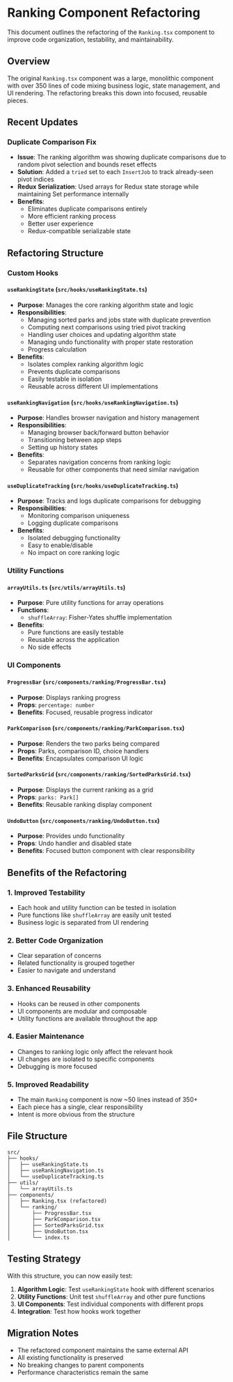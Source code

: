 # Ranking Component Refactoring

This document outlines the refactoring of the `Ranking.tsx` component to improve code organization, testability, and maintainability.

## Overview

The original `Ranking.tsx` component was a large, monolithic component with over 350 lines of code mixing business logic, state management, and UI rendering. The refactoring breaks this down into focused, reusable pieces.

## Recent Updates

### Duplicate Comparison Fix

- **Issue**: The ranking algorithm was showing duplicate comparisons due to random pivot selection and bounds reset effects
- **Solution**: Added a `tried` set to each `InsertJob` to track already-seen pivot indices
- **Redux Serialization**: Used arrays for Redux state storage while maintaining Set performance internally
- **Benefits**:
  - Eliminates duplicate comparisons entirely
  - More efficient ranking process
  - Better user experience
  - Redux-compatible serializable state

## Refactoring Structure

### Custom Hooks

#### `useRankingState` (`src/hooks/useRankingState.ts`)

- **Purpose**: Manages the core ranking algorithm state and logic
- **Responsibilities**:
  - Managing sorted parks and jobs state with duplicate prevention
  - Computing next comparisons using tried pivot tracking
  - Handling user choices and updating algorithm state
  - Managing undo functionality with proper state restoration
  - Progress calculation
- **Benefits**:
  - Isolates complex ranking algorithm logic
  - Prevents duplicate comparisons
  - Easily testable in isolation
  - Reusable across different UI implementations

#### `useRankingNavigation` (`src/hooks/useRankingNavigation.ts`)

- **Purpose**: Handles browser navigation and history management
- **Responsibilities**:
  - Managing browser back/forward button behavior
  - Transitioning between app steps
  - Setting up history states
- **Benefits**:
  - Separates navigation concerns from ranking logic
  - Reusable for other components that need similar navigation

#### `useDuplicateTracking` (`src/hooks/useDuplicateTracking.ts`)

- **Purpose**: Tracks and logs duplicate comparisons for debugging
- **Responsibilities**:
  - Monitoring comparison uniqueness
  - Logging duplicate comparisons
- **Benefits**:
  - Isolated debugging functionality
  - Easy to enable/disable
  - No impact on core ranking logic

### Utility Functions

#### `arrayUtils.ts` (`src/utils/arrayUtils.ts`)

- **Purpose**: Pure utility functions for array operations
- **Functions**:
  - `shuffleArray`: Fisher-Yates shuffle implementation
- **Benefits**:
  - Pure functions are easily testable
  - Reusable across the application
  - No side effects

### UI Components

#### `ProgressBar` (`src/components/ranking/ProgressBar.tsx`)

- **Purpose**: Displays ranking progress
- **Props**: `percentage: number`
- **Benefits**: Focused, reusable progress indicator

#### `ParkComparison` (`src/components/ranking/ParkComparison.tsx`)

- **Purpose**: Renders the two parks being compared
- **Props**: Parks, comparison ID, choice handlers
- **Benefits**: Encapsulates comparison UI logic

#### `SortedParksGrid` (`src/components/ranking/SortedParksGrid.tsx`)

- **Purpose**: Displays the current ranking as a grid
- **Props**: `parks: Park[]`
- **Benefits**: Reusable ranking display component

#### `UndoButton` (`src/components/ranking/UndoButton.tsx`)

- **Purpose**: Provides undo functionality
- **Props**: Undo handler and disabled state
- **Benefits**: Focused button component with clear responsibility

## Benefits of the Refactoring

### 1. **Improved Testability**

- Each hook and utility function can be tested in isolation
- Pure functions like `shuffleArray` are easily unit tested
- Business logic is separated from UI rendering

### 2. **Better Code Organization**

- Clear separation of concerns
- Related functionality is grouped together
- Easier to navigate and understand

### 3. **Enhanced Reusability**

- Hooks can be reused in other components
- UI components are modular and composable
- Utility functions are available throughout the app

### 4. **Easier Maintenance**

- Changes to ranking logic only affect the relevant hook
- UI changes are isolated to specific components
- Debugging is more focused

### 5. **Improved Readability**

- The main `Ranking` component is now ~50 lines instead of 350+
- Each piece has a single, clear responsibility
- Intent is more obvious from the structure

## File Structure

```
src/
├── hooks/
│   ├── useRankingState.ts
│   ├── useRankingNavigation.ts
│   └── useDuplicateTracking.ts
├── utils/
│   └── arrayUtils.ts
├── components/
│   ├── Ranking.tsx (refactored)
│   └── ranking/
│       ├── ProgressBar.tsx
│       ├── ParkComparison.tsx
│       ├── SortedParksGrid.tsx
│       ├── UndoButton.tsx
│       └── index.ts
```

## Testing Strategy

With this structure, you can now easily test:

1. **Algorithm Logic**: Test `useRankingState` hook with different scenarios
2. **Utility Functions**: Unit test `shuffleArray` and other pure functions
3. **UI Components**: Test individual components with different props
4. **Integration**: Test how hooks work together

## Migration Notes

- The refactored component maintains the same external API
- All existing functionality is preserved
- No breaking changes to parent components
- Performance characteristics remain the same
